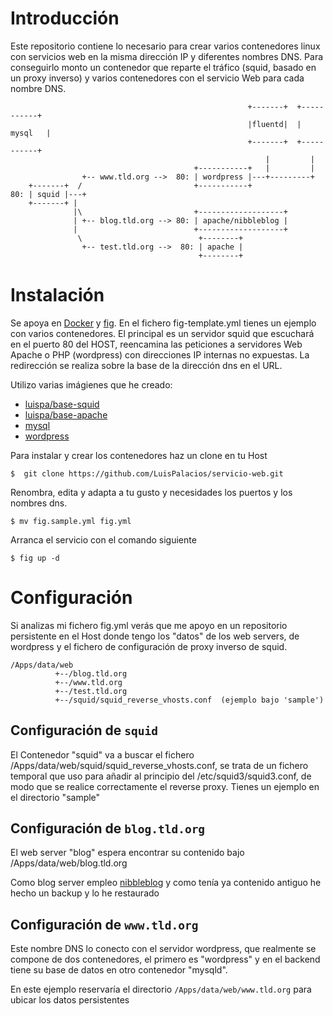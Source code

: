 # Introducción


Este repositorio contiene lo necesario para crear varios contenedores linux con servicios web en la misma dirección IP y diferentes nombres DNS. Para conseguirlo monto un contenedor que reparte el tráfico (squid, basado en un proxy inverso) y varios contenedores con el servicio Web para cada nombre DNS.

                                                         +-------+  +-----------+
                                                         |fluentd|  |   mysql   |
                                                         +-------+  +-----------+
                                                             |         |
                                             +-----------+   |         |
                    +-- www.tld.org -->  80: | wordpress |---+---------+
        +-------+  /                         +-----------+            
    80: | squid |---+                                                      
        +-------+ |
                  |\                         +-------------------+     
                  | +-- blog.tld.org --> 80: | apache/nibbleblog |     
                  |                          +-------------------+     
                   \                          +--------+
                    +-- test.tld.org -->  80: | apache |
                                              +--------+




# Instalación

Se apoya en [Docker](https://www.docker.com/) y [fig](http://www.fig.sh/index.html). En el fichero fig-template.yml tienes un ejemplo con varios contenedores. El principal es un servidor squid que escuchará en el puerto 80 del HOST, reencamina las peticiones a servidores Web Apache o PHP (wordpress) con direcciones IP internas no expuestas. La redirección se realiza sobre la base de la dirección dns en el URL.

Utilizo varias imágienes que he creado: 

* [luispa/base-squid](https://registry.hub.docker.com/u/luispa/base-squid/)
* [luispa/base-apache](https://registry.hub.docker.com/u/luispa/base-apache/)
* [mysql](https://registry.hub.docker.com/_/mysql/)
* [wordpress](https://registry.hub.docker.com/_/wordpress/)


Para instalar y crear los contenedores haz un clone en tu Host

    $  git clone https://github.com/LuisPalacios/servicio-web.git

Renombra, edita y adapta a tu gusto y necesidades los puertos y los nombres dns. 

    $ mv fig.sample.yml fig.yml

Arranca el servicio con el comando siguiente

    $ fig up -d



# Configuración

Si analizas mi fichero fig.yml verás que me apoyo en un repositorio persistente en el Host donde tengo los "datos" de los web servers, de wordpress y el fichero de configuración de proxy inverso de squid.

    /Apps/data/web
              +--/blog.tld.org
              +--/www.tld.org  
              +--/test.tld.org
              +--/squid/squid_reverse_vhosts.conf  (ejemplo bajo 'sample')


## Configuración de ```squid```

El Contenedor "squid" va a buscar el fichero /Apps/data/web/squid/squid_reverse_vhosts.conf, se trata de un fichero temporal que uso para añadir al principio del /etc/squid3/squid3.conf, de modo que se realice correctamente el reverse proxy. Tienes un ejemplo en el directorio "sample"


## Configuración de ```blog.tld.org```

El web server "blog" espera encontrar su contenido bajo /Apps/data/web/blog.tld.org

Como blog server empleo [nibbleblog](http://www.nibbleblog.com/) y como tenía ya contenido antiguo he hecho un backup y lo he restaurado


## Configuración de ```www.tld.org```

Este nombre DNS lo conecto con el servidor wordpress, que realmente se compone de dos contenedores, el primero es "wordpress" y en el backend tiene su base de datos en otro contenedor "mysqld".

En este ejemplo reservaría el directorio ```/Apps/data/web/www.tld.org``` para ubicar los datos persistentes 
